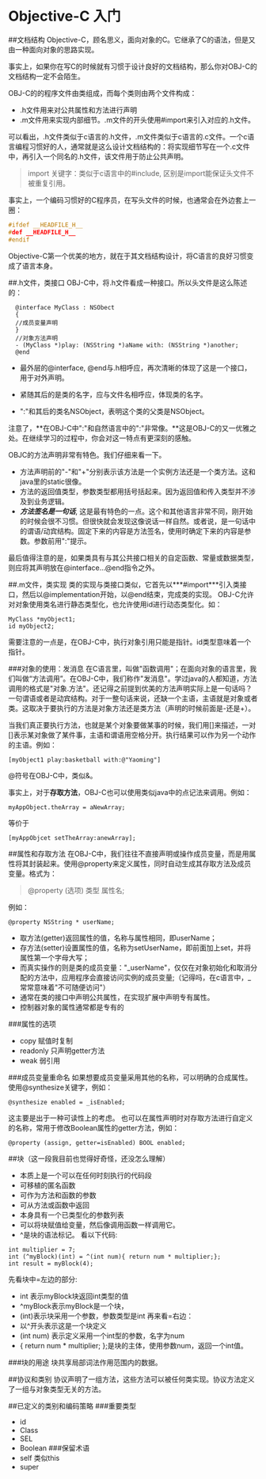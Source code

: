Objective-C 入门
====

##文档结构
Objective-C，顾名思义，面向对象的C。它继承了C的语法，但是又由一种面向对象的思路实现。

事实上，如果你在写C的时候就有习惯于设计良好的文档结构，那么你对OBJ-C的文档结构一定不会陌生。

OBJ-C的的程序文件由类组成，而每个类则由两个文件构成：
- .h文件用来对公共属性和方法进行声明
- .m文件用来实现内部细节。.m文件的开头使用#import来引入对应的.h文件。

可以看出，.h文件类似于c语言的.h文件，.m文件类似于c语言的.c文件。一个c语言编程习惯好的人，通常就是这么设计文档结构的：将实现细节写在一个.c文件中，再引入一个同名的.h文件，该文件用于防止公共声明。

>import 关键字：类似于c语言中的#include, 区别是import能保证头文件不被重复引用。

事实上，一个编码习惯好的C程序员，在写头文件的时候，也通常会在外边套上一圈：

```c
#ifdef __HEADFILE_H__
#def __HEADFILE_H__
#endif
```

Objective-C第一个优美的地方，就在于其文档结构设计，将C语言的良好习惯变成了语言本身。

##.h文件，类接口
OBJ-C中，将.h文件看成一种接口。所以头文件是这么陈述的：
```objc
  @interface MyClass : NSObect
  {
  //成员变量声明
  }
  //对象方法声明
  - (MyClass *)play: (NSString *)aName with: (NSString *)another;
  @end
```
- 最外层的@interface, @end与.h相呼应，再次清晰的体现了这是一个接口，用于对外声明。

- 紧随其后的是类的名字，应与文件名相呼应，体现类的名字。

- ":"和其后的类名NSObject，表明这个类的父类是NSObject。

注意了，**在OBJ-C中":"和自然语言中的":"非常像。**这是OBJ-C的又一优雅之处。在继续学习的过程中，你会对这一特点有更深刻的感触。

OBJC的方法声明非常有特色。我们仔细来看一下。
- 方法声明前的"-"和"+"分别表示该方法是一个实例方法还是一个类方法。这和java里的static很像。
- 方法的返回值类型，参数类型都用括号括起来。因为返回值和传入类型并不涉及到业务逻辑。
- ***方法签名是一句话***, 这是最有特色的一点。这个和其他语言非常不同，刚开始的时候会很不习惯。但很快就会发现这像说话一样自然。或者说，是一句话中的谓语/动宾结构。固定下来的内容是方法签名，使用时确定下来的内容是参数。参数前用":"提示。

最后值得注意的是，如果类具有与其公共接口相关的自定函数、常量或数据类型，则应将其声明放在@interface...@end指令之外。

##.m文件，类实现
类的实现与类接口类似，它首先以***#import***引入类接口，然后以@implementation开始，以@end结束，完成类的实现。
OBJ-C允许对对象使用类名进行静态类型化，也允许使用id进行动态类型化。如：
```objc
MyClass *myObject1;
id myObject2;
```
需要注意的一点是，在OBJ-C中，执行对象引用只能是指针。id类型意味着一个指针。

###对象的使用：发消息
在C语言里，叫做"函数调用"；在面向对象的语言里，我们叫做“方法调用”。在OBJ-C中，我们称作"发消息"。学过java的人都知道，方法调用的格式是"对象.方法"。还记得之前提到优美的方法声明实际上是一句话吗？一句谓语或者是动宾结构。对于一整句话来说，还缺一个主语，主语就是对象或者类。这取决于要执行的方法是对象方法还是类方法（声明的时候前面是-还是+）。

当我们真正要执行方法，也就是某个对象要做某事的时候，我们用[]来描述，一对[]表示某对象做了某件事，主语和谓语用空格分开。执行结果可以作为另一个动作的主语。例如：
```objc
[myObject1 play:basketball with:@"Yaoming"]
```
@符号在OBJ-C中，类似&。

事实上，对于**存取方法**，OBJ-C也可以使用类似java中的点记法来调用。例如：
```objc
myAppObject.theArray = aNewArray;
```
等价于
```objc
[myAppObjcet setTheArray:anewArray];
```

##属性和存取方法
在OBJ-C中，我们往往不直接声明或操作成员变量，而是用属性将其封装起来。使用@property来定义属性，同时自动生成其存取方法及成员变量。格式为：

> @property (选项) 类型 属性名;

例如：

```objc
@property NSString * userName;
```

- 取方法(getter)返回属性的值，名称与属性相同，即userName；
- 存方法(setter)设置属性的值，名称为setUserName，即前面加上set，并将属性第一个字母大写；
- 而真实操作的则是类的成员变量："\_userName"，仅仅在对象初始化和取消分配的方法中，应用程序会直接访问实例的成员变量;（记得吗，在c语言中，\_常常意味着"不可随便访问"）
- 通常在类的接口中声明公共属性，在实现扩展中声明专有属性。
- 控制器对象的属性通常都是专有的

###属性的选项
- copy 赋值时复制
- readonly 只声明getter方法
- weak 弱引用

###成员变量重命名
如果想要成员变量采用其他的名称，可以明确的合成属性。使用@synthesize关键字，例如：
```objc
@synthesize enabled = _isEnabled;
```
这主要是出于一种可读性上的考虑。
也可以在属性声明时对存取方法进行自定义的名称，常用于修改Boolean属性的getter方法，例如：
```objc
@property (assign, getter=isEnabled) BOOL enabled;
```
##块（这一段我目前也觉得好奇怪，还没怎么理解）
- 本质上是一个可以在任何时刻执行的代码段
- 可移植的匿名函数
- 可作为方法和函数的参数
- 可从方法或函数中返回
- 本身具有一个已类型化的参数列表
- 可以将块赋值给变量，然后像调用函数一样调用它。
- ^是块的语法标记。
看以下代码:

```objc
int multiplier = 7;
int (^myBlock)(int) = ^(int num){ return num * multiplier;};
int result = myBlock(4);
```
先看块中=左边的部分:
- int 表示myBlock块返回int类型的值
- ^myBlock表示myBlock是一个块，
- (int)表示块采用一个参数，参数类型是int
再来看=右边：
- 以^开头表示这是一个块定义
- (int num) 表示定义采用一个int型的参数，名字为num
- { return num * multiplier; };是块的主体，使用参数num，返回一个int值。

###块的用途
块共享局部词法作用范围内的数据。

##协议和类别
协议声明了一组方法，这些方法可以被任何类实现。协议方法定义了一组与对象类型无关的方法。


##已定义的类别和编码策略
###重要类型
- id
- Class
- SEL
- Boolean
###保留术语
- self 类似this
- super

